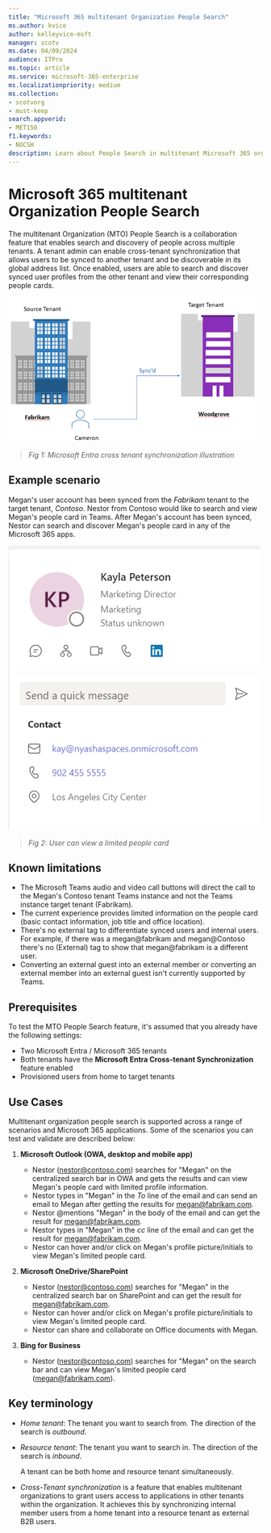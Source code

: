 ```yaml
---
title: "Microsoft 365 multitenant Organization People Search"
ms.author: kvice
author: kelleyvice-msft
manager: scotv
ms.date: 04/09/2024
audience: ITPro
ms.topic: article
ms.service: microsoft-365-enterprise
ms.localizationpriority: medium
ms.collection: 
- scotvorg
- must-keep
search.appverid:
- MET150
f1.keywords:
- NOCSH
description: Learn about People Search in multitenant Microsoft 365 organizations.
---
```


# Microsoft 365 multitenant Organization People Search 

The multitenant Organization (MTO) People Search is a collaboration feature that enables search and discovery of people across multiple tenants. A tenant admin can enable cross-tenant synchronization that allows users to be synced to another tenant and be discoverable in its global address list. Once enabled, users are able to search and discover synced user profiles from the other tenant and view their corresponding people cards.


![Azure AD Sync](../media/mt-people-search/aad-sync.png)

> _Fig 1: Microsoft Entra cross tenant synchronization illustration_

## Example scenario

Megan's user account has been synced from the _Fabrikam_ tenant to the target tenant, _Contoso_. Nestor from Contoso would like to search and view Megan's people card in Teams. After Megan's account has been synced, Nestor can search and discover Megan's people card in any of the Microsoft 365 apps.

![Limited people card](../media/mt-people-search/limited-people-card.png)

> _Fig 2: User can view a limited people card_

## Known limitations

- The Microsoft Teams audio and video call buttons will direct the call to the Megan's Contoso tenant Teams instance and not the Teams instance target tenant (Fabrikam).
- The current experience provides limited information on the people card (basic contact information, job title and office location).
- There's no external tag to differentiate synced users and internal users. For example, if there was a megan@fabrikam and megan@Contoso there's no (External) tag to show that megan@fabrikam is a different user.
- Converting an external guest into an external member or converting an external member into an external guest isn't currently supported by Teams.

## Prerequisites

To test the MTO People Search feature, it's assumed that you already have the following settings:

- Two Microsoft Entra / Microsoft 365 tenants
- Both tenants have the **Microsoft Entra Cross-tenant Synchronization** feature enabled
- Provisioned users from home to target tenants

## Use Cases

Multitenant organization people search is supported across a range of scenarios and Microsoft 365 applications. Some of the scenarios you can test and validate are described below:

1. **Microsoft Outlook (OWA, desktop and mobile app)**

   - Nestor (<nestor@contoso.com>) searches for "Megan" on the centralized search bar in OWA and gets the results and can view Megan's people card with limited profile information.
   - Nestor types in "Megan" in the _To_ line of the email and can send an email to Megan after getting the results for <megan@fabrikam.com>.
   - Nestor \@mentions "Megan" in the body of the email and can get the result for <megan@fabrikam.com>.
   - Nestor types in "Megan" in the _cc_ line of the email and can get the result for <megan@fabrikam.com>.
   - Nestor can hover and/or click on Megan's profile picture/initials to view Megan's limited people card.

2. **Microsoft OneDrive/SharePoint**

   - Nestor (<nestor@contoso.com>) searches for "Megan" in the centralized search bar on SharePoint and can get the result for <megan@fabrikam.com>.
   - Nestor can hover and/or click on Megan's profile picture/initials to view Megan's limited people card.
   - Nestor can share and collaborate on Office documents with Megan.

3. **Bing for Business**

   - Nestor (<nestor@contoso.com>) searches for "Megan" on the search bar and can view Megan's limited people card (<megan@fabrikam.com>).

## Key terminology

- _Home tenant_: The tenant you want to search from. The direction of the search is _outbound_.

- _Resource tenant_: The tenant you want to search in. The direction of the search is _inbound_.

  A tenant can be both home and resource tenant simultaneously.

- _Cross-Tenant synchronization_ is a feature that enables multitenant organizations to grant users access to applications in other tenants within the organization. It achieves this by synchronizing internal member users from a home tenant into a resource tenant as external B2B users.
